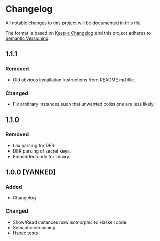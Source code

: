 # Changelog
All notable changes to this project will be documented in this file.

The format is based on [Keep a Changelog](http://keepachangelog.com/en/1.0.0/)
and this project adheres to [Semantic Versioning](http://semver.org/spec/v2.0.0.html).

## 1.1.1
### Removed
- Old obvious installation instructions from README.md file.

### Changed
- Fix arbitrary instances such that unwanted colissions are less likely.

## 1.1.0
### Removed
- Lax parsing for DER.
- DER parsing of secret keys.
- Embedded code for library.

## 1.0.0 [YANKED]
### Added
- Changelog

### Changed
- Show/Read instances now isomorphic to Haskell code.
- Semantic versioning
- Hspec tests
